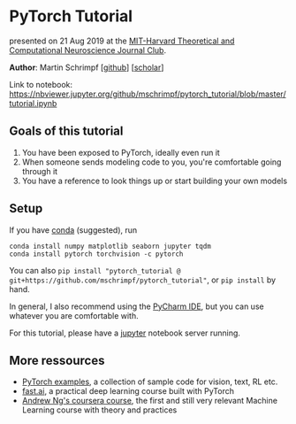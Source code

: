 # PyTorch Tutorial
presented on 21 Aug 2019 at the [MIT-Harvard Theoretical and Computational Neuroscience Journal Club](https://compneurojc.github.io/).

**Author**: Martin Schrimpf \[[github](https://github.com/mschrimpf)\] \[[scholar](https://scholar.google.com/citations?user=RiZ-RdwAAAAJ)\]

Link to notebook: https://nbviewer.jupyter.org/github/mschrimpf/pytorch_tutorial/blob/master/tutorial.ipynb


## Goals of this tutorial

1. You have been exposed to PyTorch, ideally even run it
2. When someone sends modeling code to you, you're comfortable going through it
3. You have a reference to look things up or start building your own models


## Setup
If you have [conda](https://docs.conda.io/en/latest/miniconda.html) (suggested), run
```
conda install numpy matplotlib seaborn jupyter tqdm
conda install pytorch torchvision -c pytorch
```
You can also `pip install "pytorch_tutorial @ git+https://github.com/mschrimpf/pytorch_tutorial"`, 
or `pip install` by hand.

In general, I also recommend using the [PyCharm IDE](https://www.jetbrains.com/pycharm/), but you can use whatever you are comfortable with.

For this tutorial, please have a [jupyter](https://jupyter.org/) notebook server running.


## More ressources

* [PyTorch examples](https://github.com/pytorch/examples), a collection of sample code for vision, text, RL etc.
* [fast.ai](https://www.fast.ai/), a practical deep learning course built with PyTorch
* [Andrew Ng's coursera course](https://www.coursera.org/learn/machine-learning), the first and still very relevant Machine Learning course with theory and practices
